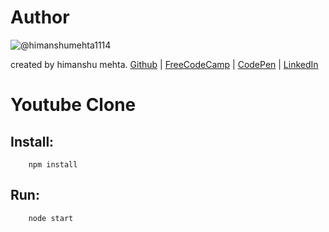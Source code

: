 # Author
![@himanshumehta1114](https://avatars2.githubusercontent.com/himanshumehta1114?&s=128)

created by himanshu mehta.
[Github](https://github.com/himanshumehta1114) | [FreeCodeCamp](http://www.freecodecamp.com/himanshumehta1114) | [CodePen](http://codepen.io/himanshumehta1114/) | [LinkedIn](https://www.linkedin.com/in/himanshumehta1114)

# Youtube Clone

## Install:

```url
    npm install
```

## Run:

```url
    node start
```
